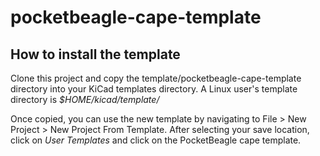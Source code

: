 # pocketbeagle-cape-template

## How to install the template

Clone this project and copy the template/pocketbeagle-cape-template directory
into your KiCad templates directory.
A Linux user's template directory is <em>$HOME/kicad/template/</em>

Once copied, you can use the new template by navigating to
File > New Project > New Project From Template. After selecting your
save location, click on <em>User Templates</em> and click on the 
PocketBeagle cape template.

